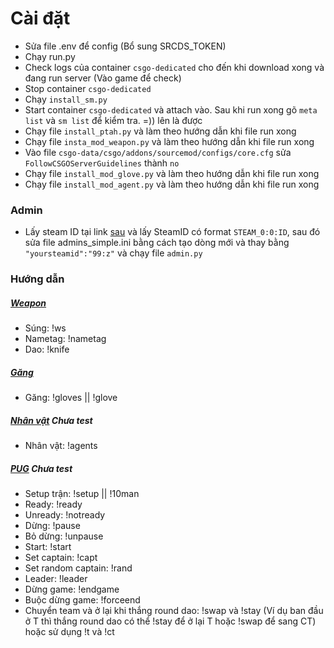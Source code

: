 # Cài đặt
- Sửa file .env để config (Bổ sung SRCDS_TOKEN)
- Chạy run.py
- Check logs của container `csgo-dedicated` cho đến khi download xong và đang run server (Vào game để check)
- Stop container `csgo-dedicated`
- Chạy `install_sm.py`
- Start container `csgo-dedicated` và attach vào. Sau khi run xong gõ `meta list` và `sm list` để kiểm tra. =)) lên là được
- Chạy file `install_ptah.py` và làm theo hướng dẫn khi file run xong
- Chạy file `insta_mod_weapon.py` và làm theo hướng dẫn khi file run xong
- Vào file `csgo-data/csgo/addons/sourcemod/configs/core.cfg` sửa `FollowCSGOServerGuidelines` thành `no`
- Chạy file `install_mod_glove.py` và làm theo hướng dẫn khi file run xong
- Chạy file `install_mod_agent.py` và làm theo hướng dẫn khi file run xong

### Admin
- Lấy steam ID tại link [sau](https://steamid.io/lookup/76561198840401588) và lấy SteamID có format `STEAM_0:0:ID`, sau đó sửa file admins_simple.ini bằng cách tạo dòng mới và thay bằng `"yoursteamid":"99:z"` và chạy file `admin.py`

### Hướng dẫn
##### [Weapon](https://forums.alliedmods.net/showthread.php?t=298770)
- Súng: !ws
- Nametag: !nametag
- Dao: !knife

##### [Găng](https://forums.alliedmods.net/showthread.php?t=298770)
- Găng: !gloves || !glove

##### [Nhân vật](https://forums.alliedmods.net/showthread.php?t=319964) Chưa test
- Nhân vật: !agents

##### [PUG](https://github.com/splewis/csgo-pug-setup) Chưa test
- Setup trận: !setup || !10man
- Ready: !ready
- Unready: !notready
- Dừng: !pause
- Bỏ dừng: !unpause
- Start: !start
- Set captain: !capt
- Set random captain: !rand
- Leader: !leader
- Dừng game: !endgame
- Buộc dừng game: !forceend
- Chuyển team và ở lại khi thắng round dao: !swap và !stay (Ví dụ ban đầu ở T thì thắng round dao có thể !stay để ở lại T hoặc !swap để sang CT) hoặc sử dụng !t và !ct

